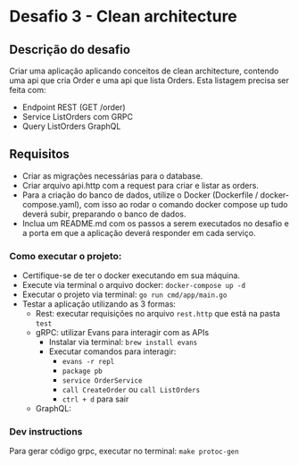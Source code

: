  # Desafio 3 - Clean architecture

## Descrição do desafio
Criar uma aplicação aplicando conceitos de clean architecture, contendo uma api que cria Order e uma api que lista Orders.
Esta listagem precisa ser feita com:
- Endpoint REST (GET /order)
- Service ListOrders com GRPC
- Query ListOrders GraphQL

## Requisitos
- Criar as migrações necessárias para o database.
- Criar arquivo api.http com a request para criar e listar as orders.
- Para a criação do banco de dados, utilize o Docker (Dockerfile / docker-compose.yaml), com isso ao rodar o comando docker compose up tudo deverá subir, preparando o banco de dados.
- Inclua um README.md com os passos a serem executados no desafio e a porta em que a aplicação deverá responder em cada serviço.

### Como executar o projeto:
- Certifique-se de ter o docker executando em sua máquina.
- Execute via terminal o arquivo docker: `docker-compose up -d`
- Executar o projeto via terminal: `go run cmd/app/main.go`
- Testar a aplicação utilizando as 3 formas:
    - Rest: executar requisições no arquivo `rest.http` que está na pasta `test`
    - gRPC: utilizar Evans para interagir com as APIs
        - Instalar via terminal: `brew install evans`
        - Executar comandos para interagir:
            - `evans -r repl`
            - `package pb`
            - `service OrderService`
            - `call CreateOrder` ou `call ListOrders`
            - `ctrl + d` para sair
    - GraphQL:


### Dev instructions

Para gerar código grpc, executar no terminal: `make protoc-gen`